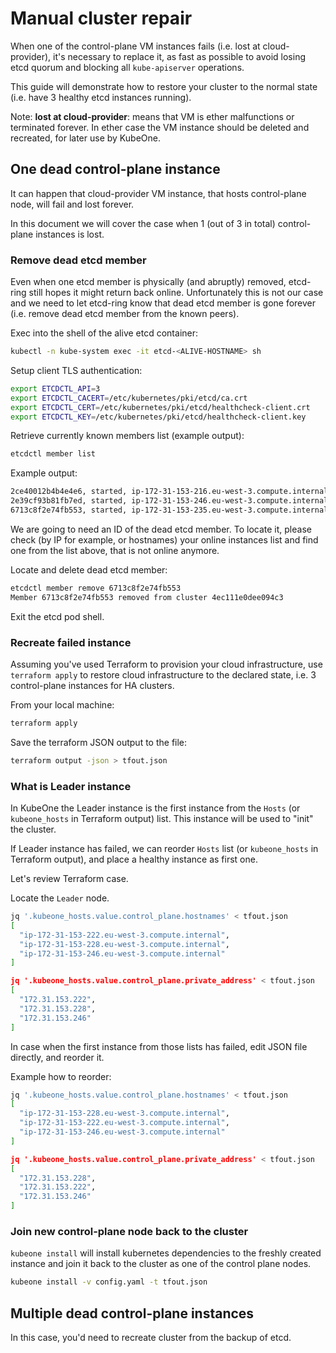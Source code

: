 # Manual cluster repair
When one of the control-plane VM instances fails (i.e. lost at cloud-provider),
it's necessary to replace it, as fast as possible to avoid losing etcd quorum
and blocking all `kube-apiserver` operations.

This guide will demonstrate how to restore your cluster to the normal state
(i.e. have 3 healthy etcd instances running).

Note: **lost at cloud-provider**: means that VM is ether malfunctions or
terminated forever. In ether case the VM instance should be deleted and
recreated, for later use by KubeOne.

## One dead control-plane instance
It can happen that cloud-provider VM instance, that hosts control-plane node,
will fail and lost forever.

In this document we will cover the case when 1 (out of 3 in total) control-plane
instances is lost.

### Remove dead etcd member
Even when one etcd member is physically (and abruptly) removed, etcd-ring still
hopes it might return back online. Unfortunately this is not our case and we
need to let etcd-ring know that dead etcd member is gone forever (i.e. remove
dead etcd member from the known peers).

Exec into the shell of the alive etcd container:
```bash
kubectl -n kube-system exec -it etcd-<ALIVE-HOSTNAME> sh
```

Setup client TLS authentication:
```bash
export ETCDCTL_API=3
export ETCDCTL_CACERT=/etc/kubernetes/pki/etcd/ca.crt
export ETCDCTL_CERT=/etc/kubernetes/pki/etcd/healthcheck-client.crt
export ETCDCTL_KEY=/etc/kubernetes/pki/etcd/healthcheck-client.key
```

Retrieve currently known members list (example output):
```bash
etcdctl member list
```

Example output:
```bash
2ce40012b4b4e4e6, started, ip-172-31-153-216.eu-west-3.compute.internal, https://172.31.153.216:2380, https://172.31.153.216:2379, false
2e39cf93b81fb7ed, started, ip-172-31-153-246.eu-west-3.compute.internal, https://172.31.153.246:2380, https://172.31.153.246:2379, false
6713c8f2e74fb553, started, ip-172-31-153-235.eu-west-3.compute.internal, https://172.31.153.235:2380, https://172.31.153.235:2379, false
```

We are going to need an ID of the dead etcd member. To locate it, please check
(by IP for example, or hostnames) your online instances list and find one from
the list above, that is not online anymore.

Locate and delete dead etcd member:
```bash
etcdctl member remove 6713c8f2e74fb553
Member 6713c8f2e74fb553 removed from cluster 4ec111e0dee094c3
```

Exit the etcd pod shell.

### Recreate failed instance
Assuming you've used Terraform to provision your cloud infrastructure, use
`terraform apply` to restore cloud infrastructure to the declared state, i.e. 3
control-plane instances for HA clusters.

From your local machine:
```bash
terraform apply
```

Save the terraform JSON output to the file:
```bash
terraform output -json > tfout.json
```

### What is Leader instance
In KubeOne the Leader instance is the first instance from the `Hosts` (or
`kubeone_hosts` in Terraform output) list. This instance will be used to "init"
the cluster.

If Leader instance has failed, we can reorder `Hosts` list (or `kubeone_hosts`
in Terraform output), and place a healthy instance as first one. 

Let's review Terraform case.

Locate the `Leader` node.
```bash
jq '.kubeone_hosts.value.control_plane.hostnames' < tfout.json
[
  "ip-172-31-153-222.eu-west-3.compute.internal",
  "ip-172-31-153-228.eu-west-3.compute.internal",
  "ip-172-31-153-246.eu-west-3.compute.internal"
]

jq '.kubeone_hosts.value.control_plane.private_address' < tfout.json
[
  "172.31.153.222",
  "172.31.153.228",
  "172.31.153.246"
]
```

In case when the first instance from those lists has failed, edit JSON file
directly, and reorder it.

Example how to reorder:
```bash
jq '.kubeone_hosts.value.control_plane.hostnames' < tfout.json
[
  "ip-172-31-153-228.eu-west-3.compute.internal",
  "ip-172-31-153-222.eu-west-3.compute.internal",
  "ip-172-31-153-246.eu-west-3.compute.internal"
]

jq '.kubeone_hosts.value.control_plane.private_address' < tfout.json
[
  "172.31.153.228",
  "172.31.153.222",
  "172.31.153.246"
]
```

### Join new control-plane node back to the cluster
`kubeone install` will install kubernetes dependencies to the freshly created
instance and join it back to the cluster as one of the control plane nodes.

```bash
kubeone install -v config.yaml -t tfout.json
```

## Multiple dead control-plane instances
In this case, you'd need to recreate cluster from the backup of etcd.
